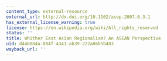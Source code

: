 ```yaml
---
content_type: external-resource
external_url: http://dx.doi.org/10.1162/asep.2007.6.3.1
has_external_license_warning: true
license: https://en.wikipedia.org/wiki/All_rights_reserved
status: ''
title: Whither East Asian Regionalism? An ASEAN Perspective
uid: d446084a-884f-4341-ab39-222a86b5b483
wayback_url: ''
---
```

